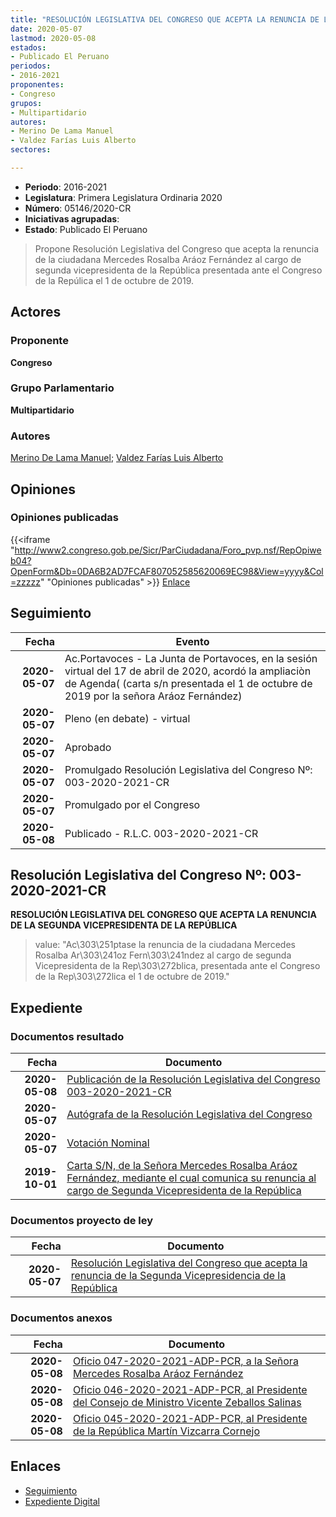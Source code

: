 ```yaml
---
title: "RESOLUCIÓN LEGISLATIVA DEL CONGRESO QUE ACEPTA LA RENUNCIA DE LA SEGUNDA VICEPRESIDENTA DE LA REPÚBLICA"
date: 2020-05-07
lastmod: 2020-05-08
estados:
- Publicado El Peruano
periodos:
- 2016-2021
proponentes:
- Congreso
grupos:
- Multipartidario
autores:
- Merino De Lama Manuel
- Valdez Farías Luis Alberto
sectores:

---
```

- **Periodo**: 2016-2021
- **Legislatura**: Primera Legislatura Ordinaria 2020
- **Número**: 05146/2020-CR
- **Iniciativas agrupadas**: 
- **Estado**: Publicado El Peruano

> Propone Resolución Legislativa del Congreso que acepta la renuncia de la ciudadana Mercedes Rosalba Aráoz Fernández al cargo de segunda vicepresidenta de la República presentada ante el Congreso de la Repúlica el 1 de octubre de 2019.


## Actores

### Proponente

**Congreso**

### Grupo Parlamentario

**Multipartidario**

### Autores

[Merino De Lama Manuel](mailto:mailto:mmerino@congreso.gob.pe); [Valdez Farías Luis Alberto](mailto:mailto:lvaldez@congreso.gob.pe)

## Opiniones

### Opiniones publicadas

{{<iframe "http://www2.congreso.gob.pe/Sicr/ParCiudadana/Foro_pvp.nsf/RepOpiweb04?OpenForm&Db=0DA6B2AD7FCAF807052585620069EC98&View=yyyy&Col=zzzzz" "Opiniones publicadas" >}}
[Enlace](http://www2.congreso.gob.pe/Sicr/ParCiudadana/Foro_pvp.nsf/RepOpiweb04?OpenForm&Db=0DA6B2AD7FCAF807052585620069EC98&View=yyyy&Col=zzzzz)


## Seguimiento

| Fecha | Evento |
|------:|--------|
| **2020-05-07** | Ac.Portavoces - La Junta de Portavoces, en la sesión virtual del 17 de abril de 2020, acordó la ampliaciòn de Agenda( (carta s/n presentada el 1 de octubre de 2019 por la señora Aráoz Fernández) |
| **2020-05-07** | Pleno (en debate) - virtual |
| **2020-05-07** | Aprobado |
| **2020-05-07** | Promulgado Resolución Legislativa del Congreso Nº: 003-2020-2021-CR |
| **2020-05-07** | Promulgado por el Congreso |
| **2020-05-08** | Publicado - R.L.C. 003-2020-2021-CR |

## Resolución Legislativa del Congreso Nº: 003-2020-2021-CR

**RESOLUCIÓN LEGISLATIVA DEL CONGRESO QUE ACEPTA LA RENUNCIA DE LA SEGUNDA VICEPRESIDENTA DE LA REPÚBLICA**

> value: "Ac\303\251ptase la renuncia de la ciudadana Mercedes Rosalba Ar\303\241oz Fern\303\241ndez al cargo de segunda Vicepresidenta de la Rep\303\272blica, presentada ante el Congreso de la Rep\303\272lica el 1 de octubre de 2019."


## Expediente

### Documentos resultado

| Fecha | Documento |
|------:|-----------|
| **2020-05-08** | [Publicación de la Resolución Legislativa del Congreso 003-2020-2021-CR](http://www.leyes.congreso.gob.pe/Documentos/2016_2021/Resolucion_del_Congreso/RLC-003-2020-2021-CR.pdf) |
| **2020-05-07** | [Autógrafa de la Resolución Legislativa del Congreso](http://www.leyes.congreso.gob.pe/Documentos/2016_2021/Autografas/Resolucion_Legislativa_del_Congreso/AU0514620200507.pdf) |
| **2020-05-07** | [Votación Nominal](http://www.leyes.congreso.gob.pe/Documentos/2016_2021/Asistencia_y_Votacion/Proyectos_de_Ley/Votacion_Nominal/VN05146-20200507.pdf) |
| **2019-10-01** | [Carta S/N, de la Señora Mercedes Rosalba Aráoz Fernández, mediante el cual comunica su renuncia al cargo de Segunda Vicepresidenta de la República](http://www.leyes.congreso.gob.pe/Documentos/2016_2021/Consejo_Directivo/Documentos_Otras_Instituciones/CARTA-S-N.pdf) |

### Documentos proyecto de ley

| Fecha | Documento |
|------:|-----------|
| **2020-05-07** | [Resolución Legislativa del Congreso que acepta la renuncia de la Segunda Vicepresidencia de la República](http://www.leyes.congreso.gob.pe/Documentos/2016_2021/Proyectos_de_Ley_y_de_Resoluciones_Legislativas/PL05146-20200508.pdf) |

### Documentos anexos

| Fecha | Documento |
|------:|-----------|
| **2020-05-08** | [Oficio 047-2020-2021-ADP-PCR, a la Señora Mercedes Rosalba Aráoz Fernández](http://www.leyes.congreso.gob.pe/Documentos/2016_2021/Oficios/Presidencia_del_Congreso/OFICIO-047-2020-2021-ADP-PCR.pdf) |
| **2020-05-08** | [Oficio 046-2020-2021-ADP-PCR, al Presidente del Consejo de Ministro Vicente Zeballos Salinas](http://www.leyes.congreso.gob.pe/Documentos/2016_2021/Oficios/Presidencia_del_Congreso/OFICIO-046-2020-2021-ADP-PCR.pdf) |
| **2020-05-08** | [Oficio 045-2020-2021-ADP-PCR, al Presidente de la República Martín Vizcarra Cornejo](http://www.leyes.congreso.gob.pe/Documentos/2016_2021/Oficios/Presidencia_del_Congreso/OFICIO-045-2020-2021-ADP-PCR.pdf) |

## Enlaces

- [Seguimiento](http://www2.congreso.gob.pe/Sicr/TraDocEstProc/CLProLey2016.nsf/f7fff46988ca05b1052578e100829cc7/434f6f9666c2977c0525856200728a5a?OpenDocument)
- [Expediente Digital](http://www2.congreso.gob.pe/Sicr/TraDocEstProc/CLProLey2016.nsf/f7fff46988ca05b1052578e100829cc7/434f6f9666c2977c0525856200728a5a?OpenDocument&Click=05257FB7005EB655.eb71d0cf91d8294e05256cdf006b5706/$Body/0.1C6C)

